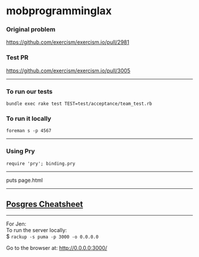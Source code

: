# mobprogramminglax

### Original problem
https://github.com/exercism/exercism.io/pull/2981

### Test PR
https://github.com/exercism/exercism.io/pull/3005

---

### To run our tests

`bundle exec rake test TEST=test/acceptance/team_test.rb`

### To run it locally
`foreman s -p 4567`

---

### Using Pry

`require 'pry'; binding.pry` 

---

puts page.html


---

## [Posgres Cheatsheet](http://www.postgresonline.com/downloads/special_feature/postgresql83_psql_cheatsheet.pdf)

---

For Jen:  
To run the server locally:   
$ `rackup -s puma -p 3000 -o 0.0.0.0`

Go to the browser at:
http://0.0.0.0:3000/
